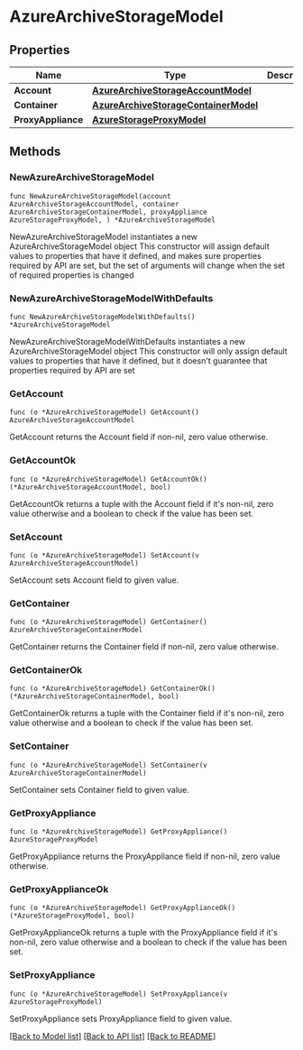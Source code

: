 # AzureArchiveStorageModel

## Properties

Name | Type | Description | Notes
------------ | ------------- | ------------- | -------------
**Account** | [**AzureArchiveStorageAccountModel**](AzureArchiveStorageAccountModel.md) |  | 
**Container** | [**AzureArchiveStorageContainerModel**](AzureArchiveStorageContainerModel.md) |  | 
**ProxyAppliance** | [**AzureStorageProxyModel**](AzureStorageProxyModel.md) |  | 

## Methods

### NewAzureArchiveStorageModel

`func NewAzureArchiveStorageModel(account AzureArchiveStorageAccountModel, container AzureArchiveStorageContainerModel, proxyAppliance AzureStorageProxyModel, ) *AzureArchiveStorageModel`

NewAzureArchiveStorageModel instantiates a new AzureArchiveStorageModel object
This constructor will assign default values to properties that have it defined,
and makes sure properties required by API are set, but the set of arguments
will change when the set of required properties is changed

### NewAzureArchiveStorageModelWithDefaults

`func NewAzureArchiveStorageModelWithDefaults() *AzureArchiveStorageModel`

NewAzureArchiveStorageModelWithDefaults instantiates a new AzureArchiveStorageModel object
This constructor will only assign default values to properties that have it defined,
but it doesn't guarantee that properties required by API are set

### GetAccount

`func (o *AzureArchiveStorageModel) GetAccount() AzureArchiveStorageAccountModel`

GetAccount returns the Account field if non-nil, zero value otherwise.

### GetAccountOk

`func (o *AzureArchiveStorageModel) GetAccountOk() (*AzureArchiveStorageAccountModel, bool)`

GetAccountOk returns a tuple with the Account field if it's non-nil, zero value otherwise
and a boolean to check if the value has been set.

### SetAccount

`func (o *AzureArchiveStorageModel) SetAccount(v AzureArchiveStorageAccountModel)`

SetAccount sets Account field to given value.


### GetContainer

`func (o *AzureArchiveStorageModel) GetContainer() AzureArchiveStorageContainerModel`

GetContainer returns the Container field if non-nil, zero value otherwise.

### GetContainerOk

`func (o *AzureArchiveStorageModel) GetContainerOk() (*AzureArchiveStorageContainerModel, bool)`

GetContainerOk returns a tuple with the Container field if it's non-nil, zero value otherwise
and a boolean to check if the value has been set.

### SetContainer

`func (o *AzureArchiveStorageModel) SetContainer(v AzureArchiveStorageContainerModel)`

SetContainer sets Container field to given value.


### GetProxyAppliance

`func (o *AzureArchiveStorageModel) GetProxyAppliance() AzureStorageProxyModel`

GetProxyAppliance returns the ProxyAppliance field if non-nil, zero value otherwise.

### GetProxyApplianceOk

`func (o *AzureArchiveStorageModel) GetProxyApplianceOk() (*AzureStorageProxyModel, bool)`

GetProxyApplianceOk returns a tuple with the ProxyAppliance field if it's non-nil, zero value otherwise
and a boolean to check if the value has been set.

### SetProxyAppliance

`func (o *AzureArchiveStorageModel) SetProxyAppliance(v AzureStorageProxyModel)`

SetProxyAppliance sets ProxyAppliance field to given value.



[[Back to Model list]](../README.md#documentation-for-models) [[Back to API list]](../README.md#documentation-for-api-endpoints) [[Back to README]](../README.md)


